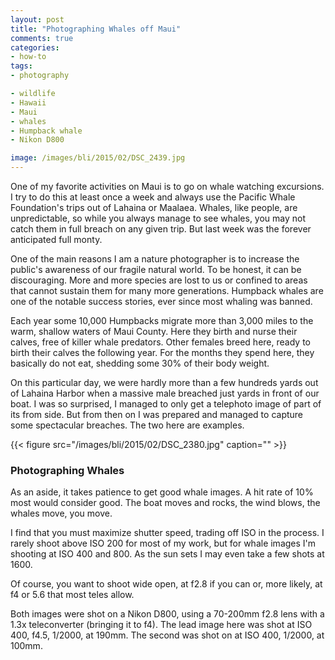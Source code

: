 ```yaml
---
layout: post
title: "Photographing Whales off Maui"
comments: true
categories:
- how-to
tags:
- photography

- wildlife
- Hawaii
- Maui
- whales
- Humpback whale
- Nikon D800

image: /images/bli/2015/02/DSC_2439.jpg
---
```


One of my favorite activities on Maui is to go on whale watching excursions. I try to do this at least once a week and always use the Pacific Whale Foundation's trips out of Lahaina or Maalaea. Whales, like people, are unpredictable, so while you always manage to see whales, you may not catch them in full breach on any given trip. But last week was the forever anticipated full monty.  

<!--more-->

One of the main reasons I am a nature photographer is to increase the public's awareness of our fragile natural world. To be honest, it can be discouraging. More and more species are lost to us or confined to areas that cannot sustain them for many more generations. Humpback whales are one of the notable success stories, ever since most whaling was banned. 

Each year some 10,000 Humpbacks migrate more than 3,000 miles to the warm, shallow waters of Maui County. Here they birth and nurse their calves, free of killer whale predators. Other females breed here, ready to birth their calves the following year. For the months they spend here, they basically do not eat, shedding some 30% of their body weight. 

On this particular day, we were hardly more than a few hundreds yards out of Lahaina Harbor when a massive male breached just yards in front of our boat. I was so surprised, I managed to only get a telephoto image of part of its from side. But from then on I was prepared and managed to capture some spectacular breaches. The two here are examples. 

{{< figure src="/images/bli/2015/02/DSC_2380.jpg" caption="" >}}

### Photographing Whales

As an aside, it takes patience to get good whale images. A hit rate of 10% most would consider good. The boat moves and rocks, the wind blows, the whales move, you move. 

I find that you must maximize shutter speed, trading off ISO in the process. I rarely shoot above ISO 200 for most of my work, but for whale images I'm shooting at ISO 400 and 800. As the sun sets I may even take a few shots at 1600. 

Of course, you want to shoot wide open, at f2.8 if you can or, more likely, at f4 or 5.6 that most teles allow. 

Both images were shot on a Nikon D800, using a 70-200mm f2.8 lens with a 1.3x teleconverter (bringing it to f4). The lead image here was shot at ISO 400, f4.5, 1/2000, at 190mm. The second was shot on at ISO 400, 1/2000, at 100mm. 